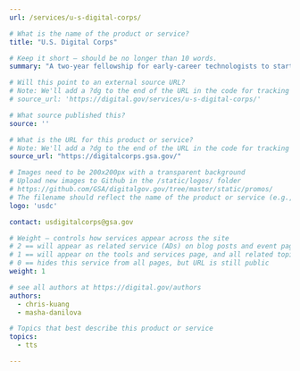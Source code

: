 ```yaml
---
url: /services/u-s-digital-corps/

# What is the name of the product or service?
title: "U.S. Digital Corps"

# Keep it short — should be no longer than 10 words.
summary: "A two-year fellowship for early-career technologists to start careers in public service, with professional development and mentorship."

# Will this point to an external source URL?
# Note: We'll add a ?dg to the end of the URL in the code for tracking purposes
# source_url: 'https://digital.gov/services/u-s-digital-corps/'

# What source published this?
source: ''

# What is the URL for this product or service?
# Note: We'll add a ?dg to the end of the URL in the code for tracking purposes
source_url: "https://digitalcorps.gsa.gov/"

# Images need to be 200x200px with a transparent background
# Upload new images to Github in the /static/logos/ folder
# https://github.com/GSA/digitalgov.gov/tree/master/static/promos/
# The filename should reflect the name of the product or service (e.g., challenge-gov.png)
logo: 'usdc'

contact: usdigitalcorps@gsa.gov

# Weight — controls how services appear across the site
# 2 == will appear as related service (ADs) on blog posts and event pages
# 1 == will appear on the tools and services page, and all related topic pages
# 0 == hides this service from all pages, but URL is still public
weight: 1

# see all authors at https://digital.gov/authors
authors:
  - chris-kuang
  - masha-danilova

# Topics that best describe this product or service
topics:
  - tts

---
```

